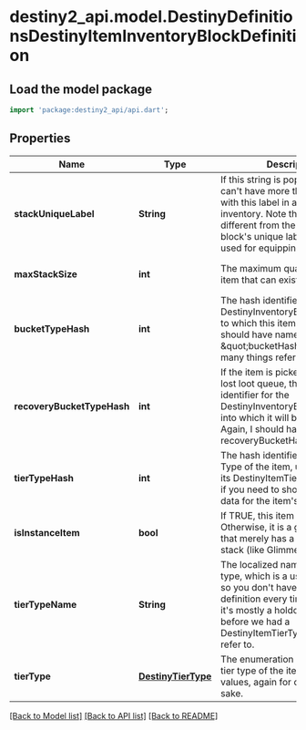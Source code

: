 # destiny2_api.model.DestinyDefinitionsDestinyItemInventoryBlockDefinition

## Load the model package
```dart
import 'package:destiny2_api/api.dart';
```

## Properties
Name | Type | Description | Notes
------------ | ------------- | ------------- | -------------
**stackUniqueLabel** | **String** | If this string is populated, you can&#39;t have more than one stack with this label in a given inventory. Note that this is different from the equipping block&#39;s unique label, which is used for equipping uniqueness. | [optional] [default to null]
**maxStackSize** | **int** | The maximum quantity of this item that can exist in a stack. | [optional] [default to null]
**bucketTypeHash** | **int** | The hash identifier for the DestinyInventoryBucketDefinition to which this item belongs. I should have named this \&quot;bucketHash\&quot;, but too many things refer to it now. Sigh. | [optional] [default to null]
**recoveryBucketTypeHash** | **int** | If the item is picked up by the lost loot queue, this is the hash identifier for the DestinyInventoryBucketDefinition into which it will be placed. Again, I should have named this recoveryBucketHash instead. | [optional] [default to null]
**tierTypeHash** | **int** | The hash identifier for the Tier Type of the item, use to look up its DestinyItemTierTypeDefinition if you need to show localized data for the item&#39;s tier. | [optional] [default to null]
**isInstanceItem** | **bool** | If TRUE, this item is instanced. Otherwise, it is a generic item that merely has a quantity in a stack (like Glimmer). | [optional] [default to null]
**tierTypeName** | **String** | The localized name of the tier type, which is a useful shortcut so you don&#39;t have to look up the definition every time. However, it&#39;s mostly a holdover from days before we had a DestinyItemTierTypeDefinition to refer to. | [optional] [default to null]
**tierType** | [**DestinyTierType**](DestinyTierType.md) | The enumeration matching the tier type of the item to known values, again for convenience sake. | [optional] [default to null]

[[Back to Model list]](../README.md#documentation-for-models) [[Back to API list]](../README.md#documentation-for-api-endpoints) [[Back to README]](../README.md)



